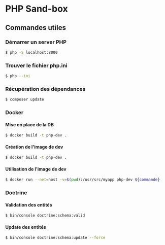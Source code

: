 # PHP Sand-box

## Commandes utiles

### Démarrer un server PHP

```bash
$ php -S localhost:8000
```

### Trouver le fichier php.ini

```bash
$ php --ini
```

### Récupération des dépendances

```bash
$ composer update
```

### Docker

#### Mise en place de la DB

```bash
$ docker build -t php-dev .
```

#### Création de l'image de dev

```bash
$ docker build -t php-dev .
```

#### Utilisation de l'image de dev

```bash
$ docker run --net=host -v=$(pwd):/usr/src/myapp php-dev ${commande}
```

### Doctrine

#### Validation des entités

```bash
$ bin/console doctrine:schema:valid
```

#### Update des entités

```bash
$ bin/console doctrine:schema:update --force
```
